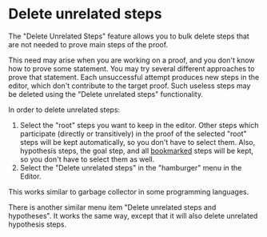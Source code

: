 # Delete unrelated steps

The "Delete Unrelated Steps" feature allows you to bulk delete steps that are not needed to prove 
main steps of the proof.

This need may arise when you are working on a proof, and you don't know how to prove some statement.
You may try several different approaches to prove that statement. 
Each unsuccessful attempt produces new steps in the editor, which don't contribute to the target proof. 
Such useless steps may be deleted using the "Delete unrelated steps" functionality.

In order to delete unrelated steps:
1. Select the "root" steps you want to keep in the editor. 
Other steps which participate (directly or transitively) in the proof of the selected "root" steps
will be kept automatically, so you don't have to select them.
Also, hypothesis steps, the goal step, and all [bookmarked](bookmark_steps.md) steps will be kept,
so you don't have to select them as well.
2. Select the "Delete unrelated steps" in the "hamburger" menu in the Editor. 

This works similar to garbage collector in some programming languages.

There is another similar menu item "Delete unrelated steps and hypotheses".
It works the same way, except that it will also delete unrelated hypothesis steps.
